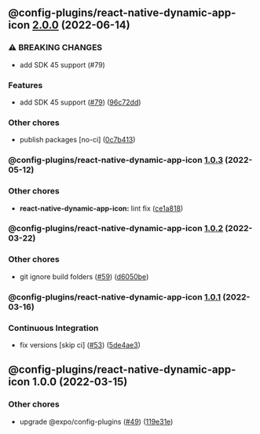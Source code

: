 ## @config-plugins/react-native-dynamic-app-icon [2.0.0](https://github.com/expo/config-plugins/compare/@config-plugins/react-native-dynamic-app-icon@1.0.3...@config-plugins/react-native-dynamic-app-icon@2.0.0) (2022-06-14)


### ⚠ BREAKING CHANGES

* add SDK 45 support (#79)

### Features

* add SDK 45 support ([#79](https://github.com/expo/config-plugins/issues/79)) ([96c72dd](https://github.com/expo/config-plugins/commit/96c72dda469ace2b9eafd38ba4d21f1bcd2e3cdf))


### Other chores

* publish packages [no-ci] ([0c7b413](https://github.com/expo/config-plugins/commit/0c7b413a765e4b1ff92b9e3edc2b62077c41ce46))

### @config-plugins/react-native-dynamic-app-icon [1.0.3](https://github.com/expo/config-plugins/compare/@config-plugins/react-native-dynamic-app-icon@1.0.2...@config-plugins/react-native-dynamic-app-icon@1.0.3) (2022-05-12)


### Other chores

* **react-native-dynamic-app-icon:** lint fix ([ce1a818](https://github.com/expo/config-plugins/commit/ce1a818564b30ea2adb057d8f64960da52d026ed))

### @config-plugins/react-native-dynamic-app-icon [1.0.2](https://github.com/expo/config-plugins/compare/@config-plugins/react-native-dynamic-app-icon@1.0.1...@config-plugins/react-native-dynamic-app-icon@1.0.2) (2022-03-22)


### Other chores

* git ignore build folders ([#59](https://github.com/expo/config-plugins/issues/59)) ([d6050be](https://github.com/expo/config-plugins/commit/d6050beb2a5c68dc59287c27ec388c2002ec7904))

### @config-plugins/react-native-dynamic-app-icon [1.0.1](https://github.com/expo/config-plugins/compare/@config-plugins/react-native-dynamic-app-icon@1.0.0...@config-plugins/react-native-dynamic-app-icon@1.0.1) (2022-03-16)


### Continuous Integration

* fix versions [skip ci] ([#53](https://github.com/expo/config-plugins/issues/53)) ([5de4ae3](https://github.com/expo/config-plugins/commit/5de4ae3e6182c32b7aa24d70ccd23a11663bb089))

## @config-plugins/react-native-dynamic-app-icon 1.0.0 (2022-03-15)


### Other chores

* upgrade @expo/config-plugins ([#49](https://github.com/expo/config-plugins/issues/49)) ([119e31e](https://github.com/expo/config-plugins/commit/119e31edf110409272ace750f02d651124e1a22d))
